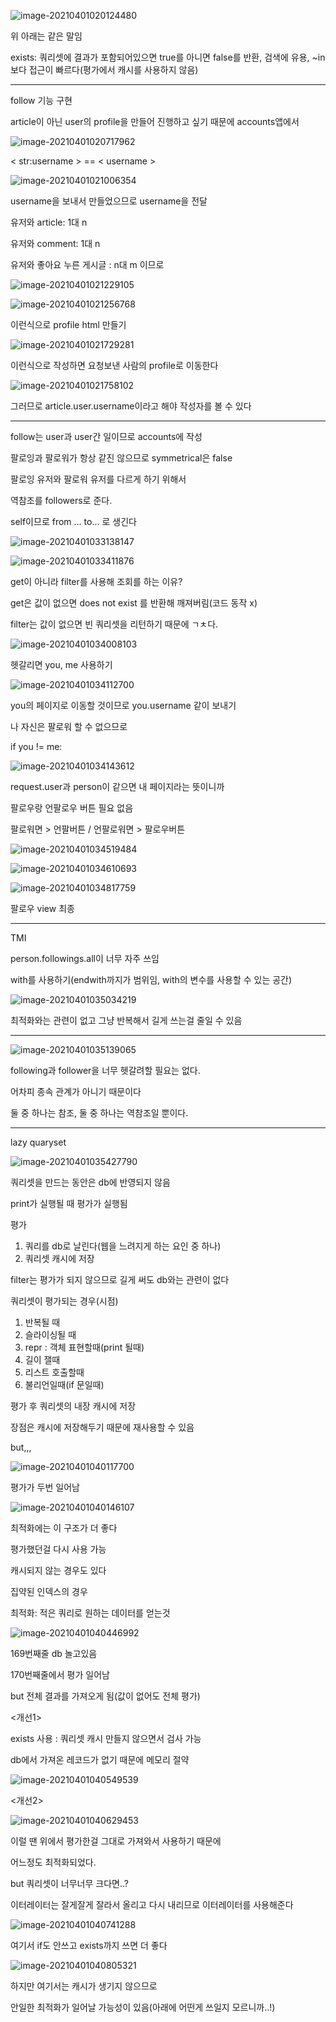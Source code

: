 ![image-20210401020124480](C:\Users\na0i\AppData\Roaming\Typora\typora-user-images\image-20210401020124480.png)

위 아래는 같은 말임

exists: 쿼리셋에 결과가 포함되어있으면 true를 아니면 false를 반환, 검색에 유용, ~in보다 접근이 빠르다(평가에서 캐시를 사용하지 않음)



--------------

follow 기능 구현 

article이 아닌 user의 profile을 만들어 진행하고 싶기 때문에 accounts앱에서



![image-20210401020717962](C:\Users\na0i\AppData\Roaming\Typora\typora-user-images\image-20210401020717962.png)

< str:username > == < username >



![image-20210401021006354](C:\Users\na0i\AppData\Roaming\Typora\typora-user-images\image-20210401021006354.png)

username을 보내서 만들었으므로 username을 전달



유저와 article: 1대 n

유저와 comment: 1대 n 

유저와 좋아요 누른 게시글 : n대 m 이므로

![image-20210401021229105](C:\Users\na0i\AppData\Roaming\Typora\typora-user-images\image-20210401021229105.png)

![image-20210401021256768](C:\Users\na0i\AppData\Roaming\Typora\typora-user-images\image-20210401021256768.png)

이런식으로 profile html 만들기





![image-20210401021729281](C:\Users\na0i\AppData\Roaming\Typora\typora-user-images\image-20210401021729281.png)

이런식으로 작성하면 요청보낸 사람의 profile로 이동한다

![image-20210401021758102](C:\Users\na0i\AppData\Roaming\Typora\typora-user-images\image-20210401021758102.png)

그러므로 article.user.username이라고 해야 작성자를 볼 수 있다

---------------------------

follow는 user과 user간 일이므로 accounts에 작성



팔로잉과 팔로워가 항상 같진 않으므로 symmetrical은 false

팔로잉 유저와 팔로워 유저를 다르게 하기 위해서 

역참조를 followers로 준다.



self이므로 from ... to... 로 생긴다

![image-20210401033138147](C:\Users\na0i\AppData\Roaming\Typora\typora-user-images\image-20210401033138147.png)



![image-20210401033411876](C:\Users\na0i\AppData\Roaming\Typora\typora-user-images\image-20210401033411876.png)





get이 아니라 filter를 사용해 조회를 하는 이유?

get은 값이 없으면 does not exist 를 반환해 깨져버림(코드 동작 x)

filter는 값이 없으면 빈 쿼리셋을 리턴하기 때문에 ㄱㅊ다.

![image-20210401034008103](C:\Users\na0i\AppData\Roaming\Typora\typora-user-images\image-20210401034008103.png)

 

헷갈리면 you, me 사용하기

![image-20210401034112700](C:\Users\na0i\AppData\Roaming\Typora\typora-user-images\image-20210401034112700.png)

you의 페이지로 이동할 것이므로 you.username 같이 보내기



나 자신은 팔로워 할 수 없으므로

if you != me:

![image-20210401034143612](C:\Users\na0i\AppData\Roaming\Typora\typora-user-images\image-20210401034143612.png)



request.user과 person이 같으면 내 페이지라는 뜻이니까

팔로우랑 언팔로우 버튼 필요 없음

팔로워면 > 언팔버튼 / 언팔로워면 > 팔로우버튼

![image-20210401034519484](C:\Users\na0i\AppData\Roaming\Typora\typora-user-images\image-20210401034519484.png)

![image-20210401034610693](C:\Users\na0i\AppData\Roaming\Typora\typora-user-images\image-20210401034610693.png)





![image-20210401034817759](C:\Users\na0i\AppData\Roaming\Typora\typora-user-images\image-20210401034817759.png)

팔로우 view 최종





--------------

TMI



person.followings.all이 너무 자주 쓰임

with를 사용하기(endwith까지가 범위임, with의 변수를 사용할 수 있는 공간)

![image-20210401035034219](C:\Users\na0i\AppData\Roaming\Typora\typora-user-images\image-20210401035034219.png)

최적화와는 관련이 없고 그냥 반복해서 길게 쓰는걸 줄일 수 있음

-------------------

![image-20210401035139065](C:\Users\na0i\AppData\Roaming\Typora\typora-user-images\image-20210401035139065.png)

following과 follower을 너무 헷갈려할 필요는 없다.

어차피 종속 관계가 아니기 때문이다

둘 중 하나는 참조, 둘 중 하나는 역참조일 뿐이다.

------------

lazy quaryset

![image-20210401035427790](C:\Users\na0i\AppData\Roaming\Typora\typora-user-images\image-20210401035427790.png)

쿼리셋을 만드는 동안은 db에 반영되지 않음

print가 실행될 때 평가가 실행됨



평가

1. 쿼리를 db로 날린다(웹을 느려지게 하는 요인 중 하나)
2. 쿼리셋 캐시에 저장



filter는 평가가 되지 않으므로 길게 써도 db와는 관련이 없다



쿼리셋이 평가되는 경우(시점)

1. 반복될 때
2. 슬라이싱될 때
3. repr : 객체 표현할때(print 될때)
4. 길이 잴때
5. 리스트 호출할때
6. 불리언일때(if 문일때)



평가 후 쿼리셋의 내장 캐시에 저장

장점은 캐시에 저장해두기 때문에 재사용할 수 있음



but,,,

![image-20210401040117700](C:\Users\na0i\AppData\Roaming\Typora\typora-user-images\image-20210401040117700.png)

평가가 두번 일어남



![image-20210401040146107](C:\Users\na0i\AppData\Roaming\Typora\typora-user-images\image-20210401040146107.png)

최적화에는 이 구조가 더 좋다

평가했던걸 다시 사용 가능



캐시되지 않는 경우도 있다

집약된 인덱스의 경우



최적화: 적은 쿼리로 원하는 데이터를 얻는것



![image-20210401040446992](C:\Users\na0i\AppData\Roaming\Typora\typora-user-images\image-20210401040446992.png)

169번째줄 db 놀고있음

170번째줄에서 평가 일어남

but 전체 결과를 가져오게 됨(값이 없어도 전체 평가)



<개선1>

exists 사용 : 쿼리셋 캐시 만들지 않으면서 검사 가능

db에서 가져온 레코드가 없기 때문에 메모리 절약

![image-20210401040549539](C:\Users\na0i\AppData\Roaming\Typora\typora-user-images\image-20210401040549539.png)



<개선2>

![image-20210401040629453](C:\Users\na0i\AppData\Roaming\Typora\typora-user-images\image-20210401040629453.png)

이럴 땐 위에서 평가한걸 그대로 가져와서 사용하기 때문에

어느정도 최적화되었다.



but 쿼리셋이 너무너무 크다면..?

이터레이터는 잘게잘게 잘라서 올리고 다시 내리므로 이터레이터를 사용해준다

![image-20210401040741288](C:\Users\na0i\AppData\Roaming\Typora\typora-user-images\image-20210401040741288.png)



여기서 if도 안쓰고 exists까지 쓰면 더 좋다

![image-20210401040805321](C:\Users\na0i\AppData\Roaming\Typora\typora-user-images\image-20210401040805321.png)

하지만 여기서는 캐시가 생기지 않으므로

안일한 최적화가 일어날 가능성이 있음(아래에 어떤게 쓰일지 모르니까..!)